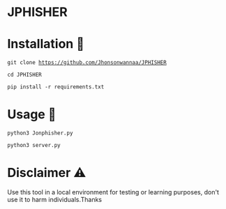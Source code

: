 # JPHISHER 




# Installation 📝







<code>git clone https://github.com/Jhonsonwannaa/JPHISHER</code>

<code>cd JPHISHER</code>


<code>pip install -r requirements.txt</code>





# Usage 🚀



<code>python3 Jonphisher.py</code>





<code>python3 server.py</code>










# Disclaimer ⚠️
Use this tool in a local environment for testing or learning purposes, don't use it to harm individuals.Thanks


